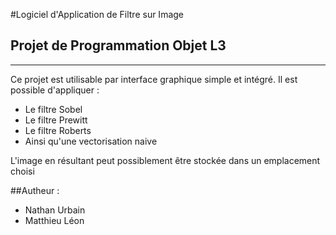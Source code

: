 #Logiciel d'Application de Filtre sur Image 
## Projet de Programmation Objet L3

-----------------------------------------------

Ce projet est utilisable par interface graphique simple et intégré. 
Il est possible d'appliquer : 
  - Le filtre Sobel 
  - Le filtre Prewitt
  - Le filtre Roberts
  - Ainsi qu'une vectorisation naive
 
 L'image en résultant peut possiblement être stockée dans un emplacement choisi
 
 ##Autheur : 
  - Nathan Urbain
  - Matthieu Léon
